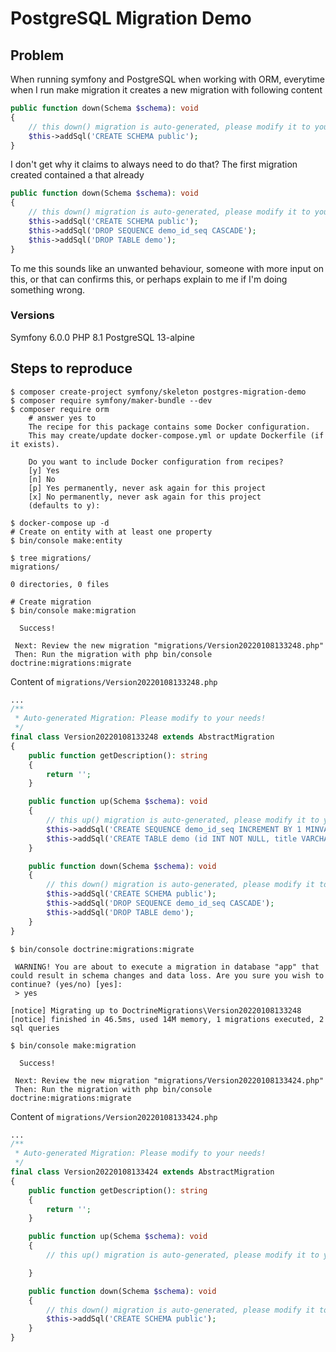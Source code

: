 # PostgreSQL Migration Demo

## Problem

When running symfony and PostgreSQL when working with ORM, everytime when I run make migration it creates a new migration with following content

```php
public function down(Schema $schema): void
{
    // this down() migration is auto-generated, please modify it to your needs
    $this->addSql('CREATE SCHEMA public');
}
```

I don't get why it claims to always need to do that? The first migration created contained a that already 
```php 
public function down(Schema $schema): void
{
    // this down() migration is auto-generated, please modify it to your needs
    $this->addSql('CREATE SCHEMA public');
    $this->addSql('DROP SEQUENCE demo_id_seq CASCADE');
    $this->addSql('DROP TABLE demo');
}
```

To me this sounds like an unwanted behaviour, someone with more input on this, or that can confirms this, or perhaps explain to me if I'm doing something wrong. 


### Versions
Symfony 6.0.0
PHP 8.1
PostgreSQL 13-alpine

## Steps to reproduce 

```shell
$ composer create-project symfony/skeleton postgres-migration-demo
$ composer require symfony/maker-bundle --dev
$ composer require orm 
    # answer yes to 
    The recipe for this package contains some Docker configuration.
    This may create/update docker-compose.yml or update Dockerfile (if it exists).

    Do you want to include Docker configuration from recipes?
    [y] Yes
    [n] No
    [p] Yes permanently, never ask again for this project
    [x] No permanently, never ask again for this project
    (defaults to y):
     
$ docker-compose up -d
# Create on entity with at least one property 
$ bin/console make:entity 

$ tree migrations/ 
migrations/

0 directories, 0 files

# Create migration
$ bin/console make:migration
           
  Success! 

 Next: Review the new migration "migrations/Version20220108133248.php"
 Then: Run the migration with php bin/console doctrine:migrations:migrate
```

Content of `migrations/Version20220108133248.php`
```php 
...
/**
 * Auto-generated Migration: Please modify to your needs!
 */
final class Version20220108133248 extends AbstractMigration
{
    public function getDescription(): string
    {
        return '';
    }

    public function up(Schema $schema): void
    {
        // this up() migration is auto-generated, please modify it to your needs
        $this->addSql('CREATE SEQUENCE demo_id_seq INCREMENT BY 1 MINVALUE 1 START 1');
        $this->addSql('CREATE TABLE demo (id INT NOT NULL, title VARCHAR(255) NOT NULL, PRIMARY KEY(id))');
    }

    public function down(Schema $schema): void
    {
        // this down() migration is auto-generated, please modify it to your needs
        $this->addSql('CREATE SCHEMA public');
        $this->addSql('DROP SEQUENCE demo_id_seq CASCADE');
        $this->addSql('DROP TABLE demo');
    }
}
```

```shell
$ bin/console doctrine:migrations:migrate

 WARNING! You are about to execute a migration in database "app" that could result in schema changes and data loss. Are you sure you wish to continue? (yes/no) [yes]:
 > yes

[notice] Migrating up to DoctrineMigrations\Version20220108133248
[notice] finished in 46.5ms, used 14M memory, 1 migrations executed, 2 sql queries
```

```shell
$ bin/console make:migration              
          
  Success! 

 Next: Review the new migration "migrations/Version20220108133424.php"
 Then: Run the migration with php bin/console doctrine:migrations:migrate
```

Content of `migrations/Version20220108133424.php`
```php
... 
/**
 * Auto-generated Migration: Please modify to your needs!
 */
final class Version20220108133424 extends AbstractMigration
{
    public function getDescription(): string
    {
        return '';
    }

    public function up(Schema $schema): void
    {
        // this up() migration is auto-generated, please modify it to your needs

    }

    public function down(Schema $schema): void
    {
        // this down() migration is auto-generated, please modify it to your needs
        $this->addSql('CREATE SCHEMA public');
    }
}
```